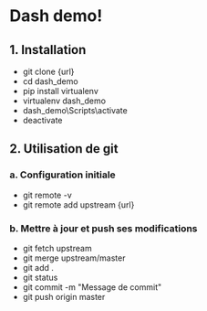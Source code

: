 # Dash demo!

## 1. Installation
- git clone {url}
- cd dash_demo
- pip install virtualenv
- virtualenv dash_demo
- dash_demo\Scripts\activate 
- deactivate 

## 2. Utilisation de git

### a. Configuration initiale
- git remote -v 
- git remote add upstream {url}

### b. Mettre à jour et push ses modifications
- git fetch upstream
- git merge upstream/master
- git add .
- git status
- git commit -m "Message de commit"
- git push origin master

